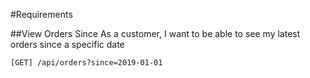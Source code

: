#Requirements

##View Orders Since
As a customer, I want to be able to see my latest orders since a specific date

```
[GET] /api/orders?since=2019-01-01
```